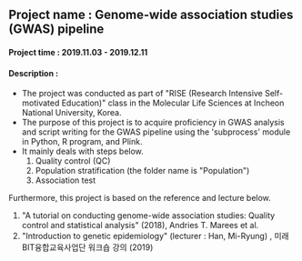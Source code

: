 ## Project name : Genome-wide association studies (GWAS) pipeline

#### Project time : 2019.11.03 - 2019.12.11

#### Description :
* The project was conducted as part of "RISE (Research Intensive Self-motivated Education)" class in the Molecular Life Sciences at Incheon National University, Korea.
* The purpose of this project is to acquire proficiency in GWAS analysis and script writing for the GWAS pipeline using the 'subprocess' module in Python, R program, and Plink.
* It mainly deals with steps below.
  1. Quality control (QC)
  2. Population stratification (the folder name is "Population")
  3. Association test

Furthermore, this project is based on the reference and lecture below.
1. "A tutorial on conducting genome-wide association studies: Quality control and statistical analysis" (2018), Andries T. Marees et al.
2. "Introduction to genetic epidemiology" (lecturer : Han, Mi-Ryung) , 미래BIT융합교육사업단 워크숍 강의 (2019)
